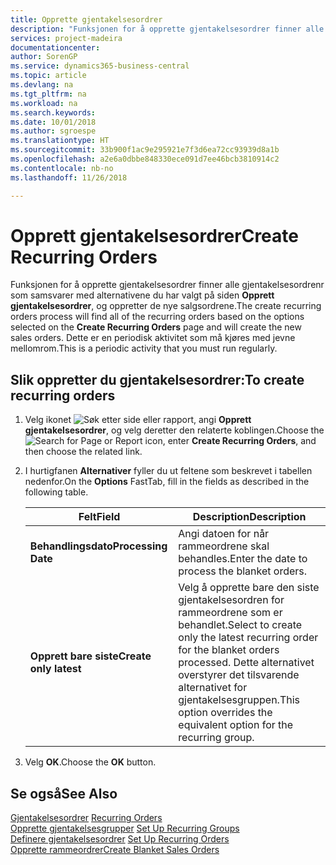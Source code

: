 ```yaml
---
title: Opprette gjentakelsesordrer
description: "Funksjonen for å opprette gjentakelsesordrer finner alle gjentakelsesordrenr som samsvarer med alternativene du har valgt på siden **Opprett gjentakelsesordrer**, og oppretter de nye salgsordrene."
services: project-madeira
documentationcenter: 
author: SorenGP
ms.service: dynamics365-business-central
ms.topic: article
ms.devlang: na
ms.tgt_pltfrm: na
ms.workload: na
ms.search.keywords: 
ms.date: 10/01/2018
ms.author: sgroespe
ms.translationtype: HT
ms.sourcegitcommit: 33b900f1ac9e295921e7f3d6ea72cc93939d8a1b
ms.openlocfilehash: a2e6a0dbbe848330ece091d7ee46bcb3810914c2
ms.contentlocale: nb-no
ms.lasthandoff: 11/26/2018

---
```

# <a name="create-recurring-orders"></a><span data-ttu-id="59330-103">Opprett gjentakelsesordrer</span><span class="sxs-lookup"><span data-stu-id="59330-103">Create Recurring Orders</span></span>
<span data-ttu-id="59330-104">Funksjonen for å opprette gjentakelsesordrer finner alle gjentakelsesordrenr som samsvarer med alternativene du har valgt på siden **Opprett gjentakelsesordrer**, og oppretter de nye salgsordrene.</span><span class="sxs-lookup"><span data-stu-id="59330-104">The create recurring orders process will find all of the recurring orders based on the options selected on the **Create Recurring Orders** page and will create the new sales orders.</span></span> <span data-ttu-id="59330-105">Dette er en periodisk aktivitet som må kjøres med jevne mellomrom.</span><span class="sxs-lookup"><span data-stu-id="59330-105">This is a periodic activity that you must run regularly.</span></span>  

## <a name="to-create-recurring-orders"></a><span data-ttu-id="59330-106">Slik oppretter du gjentakelsesordrer:</span><span class="sxs-lookup"><span data-stu-id="59330-106">To create recurring orders</span></span>  

1.  <span data-ttu-id="59330-107">Velg ikonet ![Søk etter side eller rapport](../../media/ui-search/search_small.png "Søk etter side eller rapport"), angi **Opprett gjentakelsesordrer**, og velg deretter den relaterte koblingen.</span><span class="sxs-lookup"><span data-stu-id="59330-107">Choose the ![Search for Page or Report](../../media/ui-search/search_small.png "Search for Page or Report icon") icon, enter **Create Recurring Orders**, and then choose the related link.</span></span>  
2.  <span data-ttu-id="59330-108">I hurtigfanen **Alternativer** fyller du ut feltene som beskrevet i tabellen nedenfor.</span><span class="sxs-lookup"><span data-stu-id="59330-108">On the **Options** FastTab, fill in the fields as described in the following table.</span></span>  

    |<span data-ttu-id="59330-109">Felt</span><span class="sxs-lookup"><span data-stu-id="59330-109">Field</span></span>|<span data-ttu-id="59330-110">Description</span><span class="sxs-lookup"><span data-stu-id="59330-110">Description</span></span>|  
    |---------------------------------|---------------------------------------|  
    |<span data-ttu-id="59330-111">**Behandlingsdato**</span><span class="sxs-lookup"><span data-stu-id="59330-111">**Processing Date**</span></span>|<span data-ttu-id="59330-112">Angi datoen for når rammeordrene skal behandles.</span><span class="sxs-lookup"><span data-stu-id="59330-112">Enter the date to process the blanket orders.</span></span>|  
    |<span data-ttu-id="59330-113">**Opprett bare siste**</span><span class="sxs-lookup"><span data-stu-id="59330-113">**Create only latest**</span></span>|<span data-ttu-id="59330-114">Velg å opprette bare den siste gjentakelsesordren for rammeordrene som er behandlet.</span><span class="sxs-lookup"><span data-stu-id="59330-114">Select to create only the latest recurring order for the blanket orders processed.</span></span> <span data-ttu-id="59330-115">Dette alternativet overstyrer det tilsvarende alternativet for gjentakelsesgruppen.</span><span class="sxs-lookup"><span data-stu-id="59330-115">This option overrides the equivalent option for the recurring group.</span></span>|  

3.  <span data-ttu-id="59330-116">Velg **OK**.</span><span class="sxs-lookup"><span data-stu-id="59330-116">Choose the **OK** button.</span></span>  

## <a name="see-also"></a><span data-ttu-id="59330-117">Se også</span><span class="sxs-lookup"><span data-stu-id="59330-117">See Also</span></span>  
 <span data-ttu-id="59330-118">[Gjentakelsesordrer](recurring-orders.md) </span><span class="sxs-lookup"><span data-stu-id="59330-118">[Recurring Orders](recurring-orders.md) </span></span>  
 <span data-ttu-id="59330-119">[Opprette gjentakelsesgrupper](how-to-set-up-recurring-groups.md) </span><span class="sxs-lookup"><span data-stu-id="59330-119">[Set Up Recurring Groups](how-to-set-up-recurring-groups.md) </span></span>  
 <span data-ttu-id="59330-120">[Definere gjentakelsesordrer](how-to-set-up-recurring-orders.md) </span><span class="sxs-lookup"><span data-stu-id="59330-120">[Set Up Recurring Orders](how-to-set-up-recurring-orders.md) </span></span>  
 [<span data-ttu-id="59330-121">Opprette rammeordrer</span><span class="sxs-lookup"><span data-stu-id="59330-121">Create Blanket Sales Orders</span></span>](../../sales-how-to-create-blanket-sales-orders.md)

